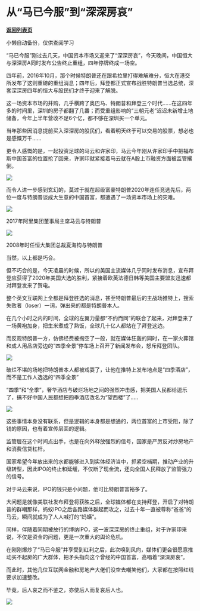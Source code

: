 # 从“马已今服”到“深深房哀”

[**返回列表页**](/gzh/政事堂2019)

小懒自动备份，仅供查阅学习

“马已今服”刚过去几天，中国资本市场又迎来了“深深房哀”，今天晚间，中国恒大与深深房A同时发布公告终止重组，四年停牌终成一场空。  

  

四年前，2016年10月，那个时候特朗普还在跟希拉里打得难解难分，恒大在港交所发布了这则重磅的重组消息；四年后，拜登都正式宣布战胜特朗普当选总统，深套深深房四年的恒大与股民们才终于迎来了解脱。  

  

这一场资本市场的并购，几乎横跨了奥巴马、特朗普和拜登三个时代......在这四年多的时间里，深圳的房子都翻了几番；而受重组影响的“三朝元老”迟迟未新增土地储备，今年上半年营收不足6个亿，都不够在深圳买一个单元。

  

当年那些因消息提前买入深深房的股民们，看着明天终于可以交易的股票，想必也是感慨万千......  

  

更令人感慨的是，一起投资足球的马云和许家印，马云今年刚从许家印手中把福布斯中国首富的位置抢了回来，许家印就紧接着马云就在A股上市融资方面被监管撂倒。  

  

![](https://mmbiz.qpic.cn/mmbiz_jpg/rxhS23yu8cOa1NTQyPtvL2UhGzZtXZ2rNR0VGZbIYmtLdwu6ay1w09biamcCFeevbFLaNvxNVWR7q5cAFcpRMug/640?wx_fmt=jpeg)

  

而令人进一步感到玄幻的，莫过于就在超级富豪特朗普2020年连任竞选先后，两位一度与特朗普谈成大生意的中国首富，都遭遇了一场资本市场上的灾难。

  

![](https://mmbiz.qpic.cn/mmbiz_jpg/rxhS23yu8cOa1NTQyPtvL2UhGzZtXZ2rVmCMDhultR0icofWRX00icAZ352jUiaWI52xGUehDQhpdPTxdrCXABQZg/640?wx_fmt=jpeg)

2017年阿里集团董事局主席马云与特朗普  

  

![](https://mmbiz.qpic.cn/mmbiz_jpg/rxhS23yu8cOa1NTQyPtvL2UhGzZtXZ2rCL18R6zpzr2gH5BswGVOSibvnxlEaHmbO5lqdVkjQSwS20Pk5yHK3ew/640?wx_fmt=jpeg)

2008年时任恒大集团总裁夏海钧与特朗普

  

当然，以上都是巧合。

  

但不巧合的是，今天凌晨的时候，所以的美国主流媒体几乎同时发布消息，宣布拜登应获得了2020年美国大选的胜利，紧接着欧英法德日韩等美国主要盟友迅速都对拜登发来了贺电。

  

整个英文互联网上全都是拜登胜选的消息，甚至特朗普最后的主战场推特上，搜索失败者（loser）一词，弹出来的都是特朗普本人。  

  

在几个小时之内的时间，全球的左翼力量都“不约而同”的联合了起来，对拜登来了一场黄袍加身，把生米煮成了熟饭，全球几十亿人都站在了拜登这边。  

  

而反观特朗普一方，仿佛经费被掏空了一般，就在媒体狂轰的同时，在一家火葬馆和成人用品店旁边的“四季全景”停车场上召开了新闻发布会，怒斥拜登团队。  

  

![](https://mmbiz.qpic.cn/mmbiz_jpg/rxhS23yu8cOa1NTQyPtvL2UhGzZtXZ2rstZmopiapwAT9QpAicfvTAD0Y6QezfwTTOqHNeAHmYicUoLu6piaOZoLMg/640?wx_fmt=jpeg)

  

破烂不堪的场地把特朗普本人都被戏耍了，让他在推特上发布地点是“四季酒店”，而不是工作人选选的“四季全景”

  

“四季”和“全季”，奢华酒店与破烂场地之间的强烈冲击感，把美国人民都给逗乐了，搞不好中国人民都想把四季酒店改名为“望西楼”了.....  

  

![](https://mmbiz.qpic.cn/mmbiz_png/rxhS23yu8cOa1NTQyPtvL2UhGzZtXZ2rxFme9Sc2K1buX18uicu9bD6OaX1xUVPQhF8sS1U10q7RTNwjOouraRQ/640?wx_fmt=png)

  

这些事情本身没有联系，但是逻辑的本身都是想通的，两位首富的上市受阻，除了钱的原因，也有着宣传层面的逻辑。

  

监管层在这个时间点出手，也是在向外释放强烈的信号，国家是严厉反对炒房地产和消费信贷杠杆。  

  

国家希望今年放出来的水都能够进入到实体经济当中，抓紧空档期，推动产业的升级转型，因此IPO的终止和延缓，不仅断了现金流，还向全国人民释放了监管强力的信号。

  

对于马云来说，IPO的钱只是小问题，他可比特朗普富裕多了。

  

大问题是就像美联社发布拜登将获胜之后，全球媒体都在支持拜登，开启了对特朗普的群嘲那样，蚂蚁IPO之后各路媒体群起而攻之，过去十年一直被尊称“爸爸”的马云，瞬间就成为了人人喊打的“蚂蟥”。

  

同样，伴随着同期被放行的博纳IPO，这一波深深房的终止重组，对于许家印来说，不仅是资金的问题，更是一次重大的舆论危机。

  

在刚刚爆炒了“马已今服”并享受到红利之后，此次嗅到风向，媒体们更会很愿意推动买不起房的广大群体，把矛头指向这个曾经的中国首富，高唱着“深深房哀”。  

  

而此时，其他几位互联网金融和房地产大佬们没空去嘲笑他们，大家都在按照红线要求加速整改。

  

毕竟，后人哀之而不鉴之，亦使后人而复哀后人也。

  

![](https://mmbiz.qpic.cn/mmbiz_jpg/rxhS23yu8cPp0iaKAfe0ZsWfgGcY72o9Nror8TicrtnlDsqzY7y4Kum4fM3X0FMEGlbvm9HvZUiaETSnLt4DHNLbQ/640?wx_fmt=jpeg)

